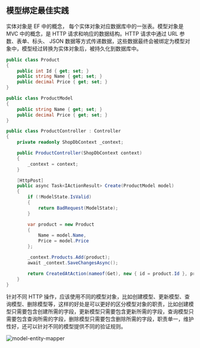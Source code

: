 ## 模型绑定最佳实践

实体对象是 EF 中的概念， 每个实体对象对应数据库中的一张表。模型对象是 MVC 中的概念，是 HTTP 请求和响应的数据结构。HTTP 请求中通过 URL 参数、表单、标头、 JSON 数据等方式传递数据，这些数据最终会被绑定为模型对象中，模型经过转换为实体对象后，被持久化到数据库中。

```csharp
public class Product
{
    public int Id { get; set; }
    public string Name { get; set; }
    public decimal Price { get; set; }
}
```

```csharp
public class ProductModel
{
    public string Name { get; set; }
    public decimal Price { get; set; }
}
```

```csharp
public class ProductController : Controller
{
    private readonly ShopDbContext _context;

    public ProductController(ShopDbContext context)
    {
        _context = context;
    }

    [HttpPost]
    public async Task<IActionResult> Create(ProductModel model)
    {
        if (!ModelState.IsValid)
        {
            return BadRequest(ModelState);
        }

        var product = new Product
        {
            Name = model.Name,
            Price = model.Price
        };

        _context.Products.Add(product);
        await _context.SaveChangesAsync();

        return CreatedAtAction(nameof(Get), new { id = product.Id }, product);
    }
}
```

针对不同 HTTP 操作，应该使用不同的模型对象，比如创建模型、更新模型、查询模型、删除模型等，这样的好处是可以更好的区分模型对象的职责，比如创建模型只需要包含创建所需的字段，更新模型只需要包含更新所需的字段，查询模型只需要包含查询所需的字段，删除模型只需要包含删除所需的字段，职责单一，维护性好，还可以针对不同的模型提供不同的验证规则。

![model-entity-mapper](https://oss.xcode.me/notes/helloshop/model-entity-mapper.svg)

